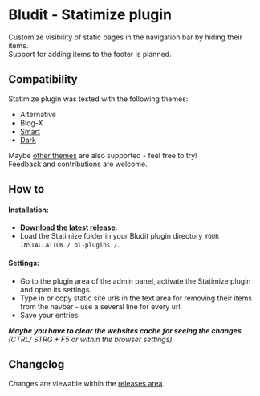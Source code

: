 # Bludit - Statimize plugin

Customize visibility of static pages in the navigation bar by hiding their items.  
Support for adding items to the footer is planned.

## Compatibility

Statimize plugin was tested with the following themes:

- Alternative
- Blog-X
- [Smart](https://github.com/TRMSC/bludit-smart-theme)
- [Dark](https://themes.bludit.com/de/theme/darktheme)

Maybe [other themes](https://themes.bludit.com/) are also supported - feel free to try!  
Feedback and contributions are welcome.

## How to

#### Installation:
- __[Download the latest release](https://github.com/TRMSC/bludit-statimize-plugin/releases/latest)__.
- Load the Statimize folder in your Bludit plugin directory ``YOUR INSTALLATION / bl-plugins /``. 

#### Settings:
- Go to the plugin area of the admin panel, activate the Statimize plugin and open its settings.
- Type in or copy static site urls in the text area for removing their items from the navbar - use a several line for every url.
- Save your entries.

___Maybe you have to clear the websites cache for seeing the changes___
_(CTRL/ STRG + F5 or within the browser settings)._

## Changelog

Changes are viewable within the [releases area](https://github.com/TRMSC/bludit-statimize-plugin/releases).